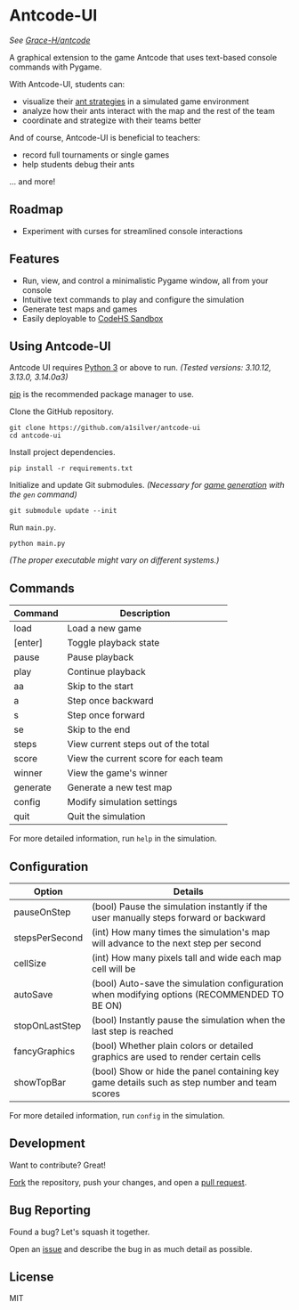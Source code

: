 # Antcode-UI

_See [Grace-H/antcode](https://github.com/Grace-H/antcode)_

A graphical extension to the game Antcode that uses text-based console commands with Pygame.

With Antcode-UI, students can: 
- visualize their [ant strategies](https://github.com/Grace-H/antcode?tab=readme-ov-file#creating-ants) in a simulated game environment
- analyze how their ants interact with the map and the rest of the team
- coordinate and strategize with their teams better

And of course, Antcode-UI is beneficial to teachers:
- record full tournaments or single games
- help students debug their ants

... and more!


## Roadmap
- Experiment with curses for streamlined console interactions


## Features
- Run, view, and control a minimalistic Pygame window, all from your console
- Intuitive text commands to play and configure the simulation
- Generate test maps and games
- Easily deployable to [CodeHS Sandbox](https://codehs.com/sandbox)


## Using Antcode-UI
Antcode UI requires [Python 3](https://www.python.org/) or above to run. _(Tested versions: 3.10.12, 3.13.0, 3.14.0a3)_

[pip](https://pypi.org/project/pip/) is the recommended package manager to use.

Clone the GitHub repository.
```
git clone https://github.com/a1silver/antcode-ui
cd antcode-ui
```

Install project dependencies.
```
pip install -r requirements.txt
```

Initialize and update Git submodules. _(Necessary for [game generation](https://github.com/Grace-H/antcode?tab=readme-ov-file#running-the-simulation) with the `gen` command)_
```
git submodule update --init
```

Run `main.py`.
```
python main.py
```
_(The proper executable might vary on different systems.)_


## Commands
| Command | Description |
| ------- | ----------- |
| load | Load a new game |
| [enter] | Toggle playback state |
| pause | Pause playback |
| play | Continue playback |
| aa | Skip to the start |
| a | Step once backward |
| s | Step once forward |
| se | Skip to the end |
| steps | View current steps out of the total |
| score | View the current score for each team |
| winner | View the game's winner |
| generate | Generate a new test map |
| config | Modify simulation settings |
| quit | Quit the simulation |

For more detailed information, run `help` in the simulation.


## Configuration
| Option | Details |
| ------- | ----------- |
| pauseOnStep | (bool) Pause the simulation instantly if the user manually steps forward or backward |
| stepsPerSecond | (int) How many times the simulation's map will advance to the next step per second |
| cellSize | (int) How many pixels tall and wide each map cell will be |
| autoSave | (bool) Auto-save the simulation configuration when modifying options (RECOMMENDED TO BE ON) |
| stopOnLastStep | (bool) Instantly pause the simulation when the last step is reached |
| fancyGraphics | (bool) Whether plain colors or detailed graphics are used to render certain cells |
| showTopBar | (bool) Show or hide the panel containing key game details such as step number and team scores |

For more detailed information, run `config` in the simulation.


## Development
Want to contribute? Great!

[Fork](https://github.com/a1silver/antcode-ui/fork) the repository, push your changes, and open a [pull request](https://github.com/a1silver/antcode-ui/compare).


## Bug Reporting
Found a bug?  Let's squash it together.

Open an [issue](https://github.com/a1silver/antcode-ui/issues/new/choose) and describe the bug in as much detail as possible.


## License
MIT